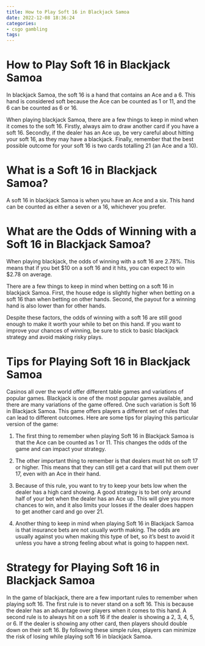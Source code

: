 ```yaml
---
title: How to Play Soft 16 in Blackjack Samoa
date: 2022-12-08 18:36:24
categories:
- csgo gambling
tags:
---
```



#  How to Play Soft 16 in Blackjack Samoa

In blackjack Samoa, the soft 16 is a hand that contains an Ace and a 6. This hand is considered soft because the Ace can be counted as 1 or 11, and the 6 can be counted as 6 or 16.

When playing blackjack Samoa, there are a few things to keep in mind when it comes to the soft 16. Firstly, always aim to draw another card if you have a soft 16. Secondly, if the dealer has an Ace up, be very careful about hitting your soft 16, as they may have a blackjack. Finally, remember that the best possible outcome for your soft 16 is two cards totalling 21 (an Ace and a 10).

#  What is a Soft 16 in Blackjack Samoa? 

A soft 16 in blackjack Samoa is when you have an Ace and a six. This hand can be counted as either a seven or a 16, whichever you prefer.

#  What are the Odds of Winning with a Soft 16 in Blackjack Samoa? 

When playing blackjack, the odds of winning with a soft 16 are 2.78%. This means that if you bet $10 on a soft 16 and it hits, you can expect to win $2.78 on average. 

There are a few things to keep in mind when betting on a soft 16 in blackjack Samoa. First, the house edge is slightly higher when betting on a soft 16 than when betting on other hands. Second, the payout for a winning hand is also lower than for other hands. 

Despite these factors, the odds of winning with a soft 16 are still good enough to make it worth your while to bet on this hand. If you want to improve your chances of winning, be sure to stick to basic blackjack strategy and avoid making risky plays.

#  Tips for Playing Soft 16 in Blackjack Samoa 

Casinos all over the world offer different table games and variations of popular games. Blackjack is one of the most popular games available, and there are many variations of the game offered. One such variation is Soft 16 in Blackjack Samoa. This game offers players a different set of rules that can lead to different outcomes. Here are some tips for playing this particular version of the game:

1) The first thing to remember when playing Soft 16 in Blackjack Samoa is that the Ace can be counted as 1 or 11. This changes the odds of the game and can impact your strategy.

2) The other important thing to remember is that dealers must hit on soft 17 or higher. This means that they can still get a card that will put them over 17, even with an Ace in their hand.

3) Because of this rule, you want to try to keep your bets low when the dealer has a high card showing. A good strategy is to bet only around half of your bet when the dealer has an Ace up. This will give you more chances to win, and it also limits your losses if the dealer does happen to get another card and go over 21.

4) Another thing to keep in mind when playing Soft 16 in Blackjack Samoa is that insurance bets are not usually worth making. The odds are usually against you when making this type of bet, so it’s best to avoid it unless you have a strong feeling about what is going to happen next.

#  Strategy for Playing Soft 16 in Blackjack Samoa

In the game of blackjack, there are a few important rules to remember when playing soft 16. The first rule is to never stand on a soft 16. This is because the dealer has an advantage over players when it comes to this hand. A second rule is to always hit on a soft 16 if the dealer is showing a 2, 3, 4, 5, or 6. If the dealer is showing any other card, then players should double down on their soft 16. By following these simple rules, players can minimize the risk of losing while playing soft 16 in blackjack Samoa.